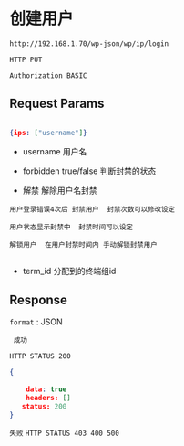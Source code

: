 创建用户
===


	http://192.168.1.70/wp-json/wp/ip/login

`HTTP PUT`


`Authorization BASIC`


## Request Params

```json

{ips: ["username"]}

```
* username  用户名

* forbidden  true/false   判断封禁的状态

*  解禁   解除用户名封禁


```
用户登录错误4次后 封禁用户  封禁次数可以修改设定

用户状态显示封禁中  封禁时间可以设定

解锁用户  在用户封禁时间内 手动解锁封禁用户


```

* term_id   分配到的终端组id


## Response

`format` : JSON

` 成功`

`HTTP STATUS 200`

```json
{
	
	data: true
    headers: []
   status: 200
}
```

`失败`
`HTTP STATUS 403 400 500`

```json

```


